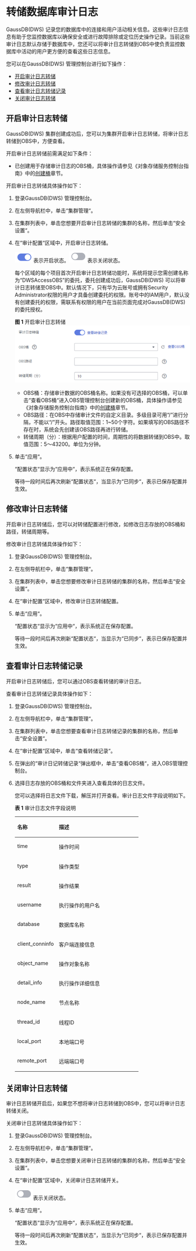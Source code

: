# 转储数据库审计日志<a name="dws_01_0142"></a>

GaussDB\(DWS\) 记录您的数据库中的连接和用户活动相关信息。这些审计日志信息有助于您监控数据库以确保安全或进行故障排除或定位历史操作记录。当前这些审计日志默认存储于数据库中，您还可以将审计日志转储到OBS中使负责监控数据库中活动的用户更方便的查看这些日志信息。

您可以在GaussDB\(DWS\) 管理控制台进行如下操作：

-   [开启审计日志转储](#section8182105814130)
-   [修改审计日志转储](#section097518211410)
-   [查看审计日志转储记录](#section1227433741613)
-   [关闭审计日志转储](#section156597111415)

## 开启审计日志转储<a name="section8182105814130"></a>

GaussDB\(DWS\) 集群创建成功后，您可以为集群开启审计日志转储，将审计日志转储到OBS中，方便查看。

开启审计日志转储前需满足如下条件：

-   已创建用于存储审计日志的OBS桶，具体操作请参见《对象存储服务控制台指南》中的[创建桶](https://support.huaweicloud.com/usermanual-obs/zh-cn_topic_0045829088.html)章节。

开启审计日志转储具体操作如下：

1.  登录GaussDB\(DWS\) 管理控制台。
2.  在左侧导航栏中，单击“集群管理“。
3.  在集群列表中，单击您想要开启审计日志转储的集群的名称，然后单击“安全设置“。
4.  在“审计配置“区域中，开启审计日志转储。

    ![](figures/dws_icon_on.png)表示开启状态。![](figures/dws_icon_off.png)表示关闭状态。

    每个区域的每个项目首次开启审计日志转储功能时，系统将提示您需创建名称为“DWSAccessOBS”的委托，委托创建成功后，GaussDB\(DWS\) 可以将审计日志转储至OBS中。默认情况下，只有华为云账号或拥有Security Administrator权限的用户才具备创建委托的权限。账号中的IAM用户，默认没有创建委托的权限，需联系有权限的用户在当前页面完成对GaussDB\(DWS\) 的委托授权。

    **图 1**  开启审计日志转储<a name="fig15538789919"></a>  
    ![](figures/开启审计日志转储.png "开启审计日志转储")

    -   OBS桶：存储审计数据的OBS桶名称。如果没有可选择的OBS桶，可以单击“查看OBS桶“进入OBS管理控制台创建新的OBS桶，具体操作请参见《对象存储服务控制台指南》中的[创建桶](https://support.huaweicloud.com/usermanual-obs/zh-cn_topic_0045829088.html)章节。
    -   OBS路径：在OBS中存储审计文件的自定义目录。多级目录可用“/”进行分隔，不能以“/”开头。路径取值范围：1\~50个字符。如果填写的OBS路径不存在时，系统会先创建该OBS路径再进行转储。
    -   转储周期（分）：根据用户配置的时间，周期性的将数据转储到OBS中。取值范围：5～43200。单位为分钟。

5.  单击“应用“。

    “配置状态“显示为“应用中“，表示系统正在保存配置。

    等待一段时间后再次刷新“配置状态“，当显示为“已同步“，表示已保存配置并生效。


## 修改审计日志转储<a name="section097518211410"></a>

开启审计日志转储后，您可以对转储配置进行修改，如修改日志存放的OBS桶和路径，转储周期等。

修改审计日志转储具体操作如下：

1.  登录GaussDB\(DWS\) 管理控制台。
2.  在左侧导航栏中，单击“集群管理“。
3.  在集群列表中，单击您想要修改审计日志转储的集群的名称，然后单击“安全设置“。
4.  在“审计配置“区域中，修改审计日志转储配置。
5.  单击“应用“。

    “配置状态“显示为“应用中“，表示系统正在保存配置。

    等待一段时间后再次刷新“配置状态“，当显示为“已同步“，表示已保存配置并生效。


## 查看审计日志转储记录<a name="section1227433741613"></a>

开启审计日志转储后，您可以通过OBS查看转储的审计日志。

查看审计日志转储记录具体操作如下：

1.  登录GaussDB\(DWS\) 管理控制台。
2.  在左侧导航栏中，单击“集群管理“。
3.  在集群列表中，单击您想要查看审计日志转储记录的集群的名称，然后单击“安全设置“。
4.  在“审计配置“区域中，单击“查看转储记录“。
5.  在弹出的“审计日记转储记录“弹出框中，单击“查看OBS桶“，进入OBS管理控制台。
6.  选择日志存放的OBS桶和文件夹进入查看具体的日志文件。

    您可以选择将日志文件下载，解压并打开查看。审计日志文件字段说明如下。

    **表 1**  审计日志文件字段说明

    <a name="table99812393250"></a>
    <table><thead align="left"><tr id="row1120133942518"><th class="cellrowborder" valign="top" width="33.58%" id="mcps1.2.3.1.1"><p id="p520173922511"><a name="p520173922511"></a><a name="p520173922511"></a><strong id="b2020113982517"><a name="b2020113982517"></a><a name="b2020113982517"></a>名称</strong></p>
    </th>
    <th class="cellrowborder" valign="top" width="66.42%" id="mcps1.2.3.1.2"><p id="p15201123912254"><a name="p15201123912254"></a><a name="p15201123912254"></a><strong id="b22011239162514"><a name="b22011239162514"></a><a name="b22011239162514"></a>描述</strong></p>
    </th>
    </tr>
    </thead>
    <tbody><tr id="row1201143913255"><td class="cellrowborder" valign="top" width="33.58%" headers="mcps1.2.3.1.1 "><p id="p20201639182511"><a name="p20201639182511"></a><a name="p20201639182511"></a>time</p>
    </td>
    <td class="cellrowborder" valign="top" width="66.42%" headers="mcps1.2.3.1.2 "><p id="p1120114394259"><a name="p1120114394259"></a><a name="p1120114394259"></a>操作时间</p>
    </td>
    </tr>
    <tr id="row220193916257"><td class="cellrowborder" valign="top" width="33.58%" headers="mcps1.2.3.1.1 "><p id="p820163952511"><a name="p820163952511"></a><a name="p820163952511"></a>type</p>
    </td>
    <td class="cellrowborder" valign="top" width="66.42%" headers="mcps1.2.3.1.2 "><p id="p52011639102514"><a name="p52011639102514"></a><a name="p52011639102514"></a>操作类型</p>
    </td>
    </tr>
    <tr id="row14202193913256"><td class="cellrowborder" valign="top" width="33.58%" headers="mcps1.2.3.1.1 "><p id="p142023393258"><a name="p142023393258"></a><a name="p142023393258"></a>result</p>
    </td>
    <td class="cellrowborder" valign="top" width="66.42%" headers="mcps1.2.3.1.2 "><p id="p1420218397250"><a name="p1420218397250"></a><a name="p1420218397250"></a>操作结果</p>
    </td>
    </tr>
    <tr id="row82021839152512"><td class="cellrowborder" valign="top" width="33.58%" headers="mcps1.2.3.1.1 "><p id="p1320293952512"><a name="p1320293952512"></a><a name="p1320293952512"></a>username</p>
    </td>
    <td class="cellrowborder" valign="top" width="66.42%" headers="mcps1.2.3.1.2 "><p id="p122026391258"><a name="p122026391258"></a><a name="p122026391258"></a>执行操作的用户名</p>
    </td>
    </tr>
    <tr id="row7202163932520"><td class="cellrowborder" valign="top" width="33.58%" headers="mcps1.2.3.1.1 "><p id="p10202113912253"><a name="p10202113912253"></a><a name="p10202113912253"></a>database</p>
    </td>
    <td class="cellrowborder" valign="top" width="66.42%" headers="mcps1.2.3.1.2 "><p id="p1202143982514"><a name="p1202143982514"></a><a name="p1202143982514"></a>数据库名称</p>
    </td>
    </tr>
    <tr id="row4202153919253"><td class="cellrowborder" valign="top" width="33.58%" headers="mcps1.2.3.1.1 "><p id="p152021739192513"><a name="p152021739192513"></a><a name="p152021739192513"></a>client_conninfo</p>
    </td>
    <td class="cellrowborder" valign="top" width="66.42%" headers="mcps1.2.3.1.2 "><p id="p1520343982512"><a name="p1520343982512"></a><a name="p1520343982512"></a>客户端连接信息</p>
    </td>
    </tr>
    <tr id="row720343918255"><td class="cellrowborder" valign="top" width="33.58%" headers="mcps1.2.3.1.1 "><p id="p12203239142518"><a name="p12203239142518"></a><a name="p12203239142518"></a>object_name</p>
    </td>
    <td class="cellrowborder" valign="top" width="66.42%" headers="mcps1.2.3.1.2 "><p id="p42031398255"><a name="p42031398255"></a><a name="p42031398255"></a>操作对象名称</p>
    </td>
    </tr>
    <tr id="row1820353932515"><td class="cellrowborder" valign="top" width="33.58%" headers="mcps1.2.3.1.1 "><p id="p720393962513"><a name="p720393962513"></a><a name="p720393962513"></a>detail_info</p>
    </td>
    <td class="cellrowborder" valign="top" width="66.42%" headers="mcps1.2.3.1.2 "><p id="p22035397253"><a name="p22035397253"></a><a name="p22035397253"></a>执行操作详细信息</p>
    </td>
    </tr>
    <tr id="row82038394256"><td class="cellrowborder" valign="top" width="33.58%" headers="mcps1.2.3.1.1 "><p id="p4203839132519"><a name="p4203839132519"></a><a name="p4203839132519"></a>node_name</p>
    </td>
    <td class="cellrowborder" valign="top" width="66.42%" headers="mcps1.2.3.1.2 "><p id="p2020333972513"><a name="p2020333972513"></a><a name="p2020333972513"></a>节点名称</p>
    </td>
    </tr>
    <tr id="row22031539152519"><td class="cellrowborder" valign="top" width="33.58%" headers="mcps1.2.3.1.1 "><p id="p520353942520"><a name="p520353942520"></a><a name="p520353942520"></a>thread_id</p>
    </td>
    <td class="cellrowborder" valign="top" width="66.42%" headers="mcps1.2.3.1.2 "><p id="p10204133911251"><a name="p10204133911251"></a><a name="p10204133911251"></a>线程ID</p>
    </td>
    </tr>
    <tr id="row1820483932510"><td class="cellrowborder" valign="top" width="33.58%" headers="mcps1.2.3.1.1 "><p id="p102041039112517"><a name="p102041039112517"></a><a name="p102041039112517"></a>local_port</p>
    </td>
    <td class="cellrowborder" valign="top" width="66.42%" headers="mcps1.2.3.1.2 "><p id="p1520419396258"><a name="p1520419396258"></a><a name="p1520419396258"></a>本地端口号</p>
    </td>
    </tr>
    <tr id="row172041339182514"><td class="cellrowborder" valign="top" width="33.58%" headers="mcps1.2.3.1.1 "><p id="p12204939152511"><a name="p12204939152511"></a><a name="p12204939152511"></a>remote_port</p>
    </td>
    <td class="cellrowborder" valign="top" width="66.42%" headers="mcps1.2.3.1.2 "><p id="p1420403915259"><a name="p1420403915259"></a><a name="p1420403915259"></a>远端端口号</p>
    </td>
    </tr>
    </tbody>
    </table>


## 关闭审计日志转储<a name="section156597111415"></a>

审计日志转储开启后，如果您不想将审计日志转储到OBS中，您可以将审计日志转储关闭。

关闭审计日志转储具体操作如下：

1.  登录GaussDB\(DWS\) 管理控制台。
2.  在左侧导航栏中，单击“集群管理“。
3.  在集群列表中，单击您想要关闭审计日志转储的集群的名称，然后单击“安全设置“。
4.  在“审计配置“区域中，关闭审计日志转储开关。

    ![](figures/dws_icon_off.png)表示关闭状态。

5.  单击“应用“。

    “配置状态“显示为“应用中“，表示系统正在保存配置。

    等待一段时间后再次刷新“配置状态“，当显示为“已同步“，表示已保存配置并生效。


